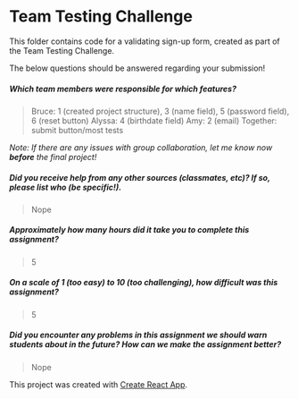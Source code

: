 # Team Testing Challenge

This folder contains code for a validating sign-up form, created as part of the Team Testing Challenge.

The below questions should be answered regarding your submission!

##### Which team members were responsible for which features? #####
> Bruce: 1 (created project structure), 3 (name field), 5 (password field), 6 (reset button)
> Alyssa: 4 (birthdate field)
> Amy: 2 (email)
> Together: submit button/most tests


_Note: If there are any issues with group collaboration, let me know now **before** the final project!_


##### Did you receive help from any other sources (classmates, etc)? If so, please list who (be specific!). #####
> Nope


##### Approximately how many hours did it take you to complete this assignment? #####
> 5


##### On a scale of 1 (too easy) to 10 (too challenging), how difficult was this assignment? #####
> 5


##### Did you encounter any problems in this assignment we should warn students about in the future? How can we make the assignment better? #####
> Nope




This project was created with [Create React App](https://github.com/facebookincubator/create-react-app).
